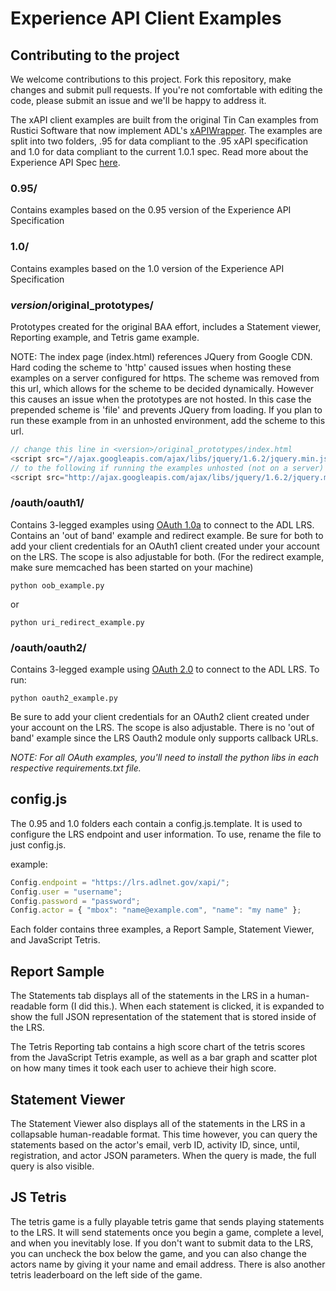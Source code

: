 Experience API Client Examples
=============================

## Contributing to the project
We welcome contributions to this project. Fork this repository, 
make changes and submit pull requests. If you're not comfortable 
with editing the code, please submit an issue and we'll be happy 
to address it.

The xAPI client examples are built from the original Tin Can examples from Rustici Software that now implement ADL's [xAPIWrapper](https://github.com/adlnet/xAPIWrapper). 
The examples are split into two folders, .95 for data compliant to the .95 xAPI specification and 1.0 for data compliant to the current 1.0.1 spec. Read more about the Experience API Spec [here](https://github.com/adlnet/xAPI-Spec/blob/master/xAPI.md).

### 0.95/
Contains examples based on the 0.95 version of the Experience API Specification

### 1.0/
Contains examples based on the 1.0 version of the Experience API Specification

### *version*/original_prototypes/
Prototypes created for the original BAA effort, includes a Statement viewer, 
Reporting example, and Tetris game example.

NOTE: The index page (index.html) references JQuery from Google CDN. Hard coding the scheme to 'http' caused issues when hosting these examples on a server configured for https. The scheme was removed from this url, which allows for the scheme to be decided dynamically. However this causes an issue when the prototypes are not hosted. In this case the prepended scheme is 'file' and prevents JQuery from loading. If you plan to run these example from in an unhosted environment, add the scheme to this url.

```javascript
// change this line in <version>/original_prototypes/index.html
<script src="//ajax.googleapis.com/ajax/libs/jquery/1.6.2/jquery.min.js"></script>
// to the following if running the examples unhosted (not on a server)
<script src="http://ajax.googleapis.com/ajax/libs/jquery/1.6.2/jquery.min.js"></script>
```

### /oauth/oauth1/
Contains 3-legged examples using [OAuth 1.0a](https://tools.ietf.org/html/rfc5849) to connect to the ADL LRS. Contains an
'out of band' example and redirect example. Be sure for both to add your client credentials for an OAuth1 client created
under your account on the LRS. The scope is also adjustable for both. (For the redirect example, make sure memcached has been started on your machine)

`python oob_example.py`

or

`python uri_redirect_example.py`

### /oauth/oauth2/
Contains 3-legged example using [OAuth 2.0](https://tools.ietf.org/html/rfc6749) to connect to the ADL LRS. To run:

`python oauth2_example.py`

Be sure to add your client credentials for an OAuth2 client created under your account on the LRS. The scope is also adjustable. There is no 'out of band'
example since the LRS Oauth2 module only supports callback URLs.

*NOTE: For all OAuth examples, you'll need to install the python libs in each respective requirements.txt file.*

## config.js
The 0.95 and 1.0 folders each contain a config.js.template. It is used to configure the LRS endpoint and user information. To use, rename the file to just config.js.

example:
```javascript
Config.endpoint = "https://lrs.adlnet.gov/xapi/";
Config.user = "username";
Config.password = "password";
Config.actor = { "mbox": "name@example.com", "name": "my name" };
```

Each folder contains three examples, a Report Sample, Statement Viewer, and JavaScript Tetris.

## Report Sample

The Statements tab displays all of the statements in the LRS in a human-readable form (I did this.). When each statement is clicked, it is expanded to show the full JSON representation of the statement that is stored inside of the LRS.

The Tetris Reporting tab contains a high score chart of the tetris scores from the JavaScript Tetris example, as well as a bar graph and scatter plot on how many times it took each user to achieve their high score.

## Statement Viewer

The Statement Viewer also displays all of the statements in the LRS in a collapsable human-readable format. This time however, you can query the statements based on the actor's email, verb ID, activity ID, since, until, registration, and actor JSON parameters.  When the query is made, the full query is also visible.

## JS Tetris

The tetris game is a fully playable tetris game that sends playing statements to the LRS. It will send statements once you begin a game, complete a level, and when you inevitably lose. If you don't want to submit data to the LRS, you can uncheck the box below the game, and you can also change the actors name by giving it your name and email address. There is also another tetris leaderboard on the left side of the game.

